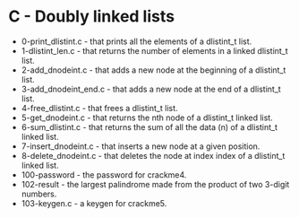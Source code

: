 # C - Doubly linked lists

- 0-print_dlistint.c - that prints all the elements of a dlistint_t list.
- 1-dlistint_len.c - that returns the number of elements in a linked dlistint_t list.
- 2-add_dnodeint.c - that adds a new node at the beginning of a dlistint_t list.
- 3-add_dnodeint_end.c - that adds a new node at the end of a dlistint_t list.
- 4-free_dlistint.c - that frees a dlistint_t list.
- 5-get_dnodeint.c - that returns the nth node of a dlistint_t linked list.
- 6-sum_dlistint.c - that returns the sum of all the data (n) of a dlistint_t linked list.
- 7-insert_dnodeint.c - that inserts a new node at a given position.
- 8-delete_dnodeint.c - that deletes the node at index index of a dlistint_t linked list.
- 100-password - the password for crackme4.
- 102-result - the largest palindrome made from the product of two 3-digit numbers.
- 103-keygen.c - a keygen for crackme5.
